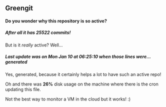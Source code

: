 ## Greengit

#### Do you wonder why this repository is so active?

##### After all it has 25522 commits!

But is it *really* active? Well...

##### Last update was on Mon Jan 10 at 06:25:10 when those lines were... generated

Yes, generated, because it certainly helps a lot to have such an active repo!

Oh and there was **26%** disk usage on the machine
where there is the cron updating this file.

Not the best way to monitor a VM in the cloud but it works! :)
